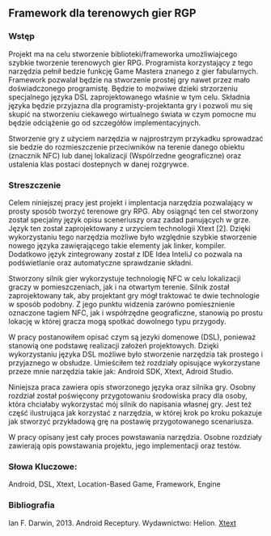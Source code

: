 ## Framework dla terenowych gier RGP

### Wstęp

Projekt ma na celu stworzenie biblioteki/frameworka umożliwiajcego szybkie tworzenie terenowych gier RPG. Programista korzystający z tego narzędzia pełnił bedzie funkcję Game Mastera znanego z gier fabularnych. Framework pozwalał będzie na stworzenie prostej gry nawet przez mało doświadczonego programistę. Będzie to możwiwe dzieki strzorzeniu specjalnego języka DSL zaprojektowanego właśnie w tym celu. Składnia języka będzie przyjazna dla programisty-projektanta gry i pozwoli mu się skupić na stworzeniu ciekawego wirtualnego świata w czym pomocne mu będzie odciążenie go od szczegółów implementacyjnych.

Stworzenie gry z użyciem narzędzia w najprostrzym przykadku sprowadzać sie bedzie do rozmieszczenie przeciwników na terenie danego obiektu (znacznik NFC) lub danej lokalizacji (Wspólrzedne geograficzne) oraz ustalenia klas postaci dostepnych w danej rozgrywce.

### Streszczenie

Celem niniejszej pracy jest projekt i implentacja narzędzia pozwalający w prosty sposób tworzyć terenowe gry RPG. Aby osiągnąć ten cel stworzony został specjalny język opisu sceneriuszy oraz zadad panujących w grze. Język ten został zaprojektowany z urzyciem technologii Xtext [2]. Dzięki wykorzystaniu tego narzędzia możliwe było względnie szybkie stworzenie nowego języka zawięrającego takie elementy jak linker, kompiler. Dodatkowo język zintegrowany został z IDE Idea InteliJ co pozwala na podświetlanie oraz automatyczne sprawdzanie składni.

Stworzony silnik gier wykorzystuje technologię NFC w celu lokalizacji graczy w pomieszczeniach, jak i na otwartym terenie. Silnik został zaprojektowany tak, aby projektant gry mógł traktować te dwie technologie w sposób podobny. Z jego punktu widzenia zarówno pomiesznienie oznaczone tagiem NFC, jak i współrzędne geograficzne, stanowią po prostu lokację w której gracza mogą spotkać dowolnego typu przygody. 

W pracy postanowiłem opisać czym są jezyki domenowe (DSL), ponieważ stanowią one podstawę realizacji założeń projektowych. Dzięki wykorzystaniu języka DSL możliwe było stworzenie narzędzia tak prostego i przyjaznego w obsłudze. Umieściłem też rozdziały opisujące wykorzystane przeze mnie narzędzia takie jak: Android SDK, Xtext, Adroid Studio.

Niniejsza praca zawiera opis stworzonego języka oraz silnika gry. Osobny rozdział został poświęcony przygotowaniu środowiska pracy dla osoby, która chciałaby wykorzystać mój silnik do napisania własnej gry. Jest też część ilustrująca jak korzystać z narzędzia, w której krok po kroku pokazuje jak stworzyć przykładową grę na postawię przygotowanego scenariusza. 

W pracy opisany jest cały proces powstawania narzędzia. Osobne rozdziały zawierają opis powstawania projektu, jego implementacji oraz testów. 

### Słowa Kluczowe:

Android, DSL, Xtext, Location-Based Game, Framework, Engine

### Bibliografia
Ian F. Darwin, 2013. Android Receptury. Wydawnictwo: Helion.
[Xtext](https://eclipse.org/Xtext/documentation/index.html)

